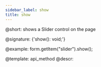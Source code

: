 ```yaml
---
sidebar_label: show
title: show
---          
```


@short: shows a Slider control on the page
 
@signature: {'show(): void;'}

@example:
form.getItem("slider").show();


@template: api_method
@descr:


